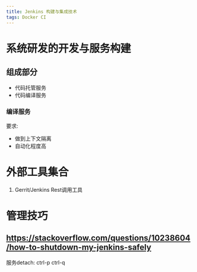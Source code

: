 ```yaml
---
title: Jenkins 构建与集成技术
tags: Docker CI
---
```


# 系统研发的开发与服务构建

## 组成部分

* 代码托管服务
* 代码编译服务

### 编译服务

要求:

* 做到上下文隔离
* 自动化程度高

# 外部工具集合

1. Gerrit/Jenkins Rest调用工具

# 管理技巧

## https://stackoverflow.com/questions/10238604/how-to-shutdown-my-jenkins-safely

服务detach: ctrl-p ctrl-q
